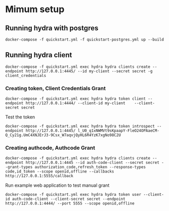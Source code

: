 # Mimum setup

## Running hydra with postgres

`docker-compose -f quickstart.yml -f quickstart-postgres.yml up --build`

## Running hydra client

`docker-compose -f quickstart.yml exec hydra hydra clients create --endpoint http://127.0.0.1:4445/ --id my-client --secret secret -g client_credentials`

### Creating token, Client Credentials Grant

`docker-compose -f quickstart.yml exec hydra hydra token client --endpoint http://127.0.0.1:4444/ --client-id my-client    --client-secret secret`

Test the token

`docker-compose -f quickstart.yml exec hydra hydra token introspect --endpoint http://127.0.0.1:4445/ l_U0_q1xNWMVt9sKpaapY-FleO24OPAaeCM-Q_Cy21g.UmC4XNJErJ3-9Csx_W7aqvjQyHL6R4YzK7xgNo98C2U`

### Creating authcode, Authcode Grant

`docker-compose -f quickstart.yml exec hydra hydra clients create --endpoint http://127.0.0.1:4445 --id auth-code-client --secret secret --grant-types authorization_code,refresh_token --response-types code,id_token --scope openid,offline --callbacks http://127.0.0.1:5555/callback`

Run example web application to test manual grant

`docker-compose -f quickstart.yml exec hydra hydra token user --client-id auth-code-client --client-secret secret --endpoint http://127.0.0.1:4444/ --port 5555 --scope openid,offline`
